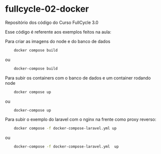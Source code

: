 # fullcycle-02-docker
Repositório dos código do Curso FullCycle 3.0

Esse código é referente aos exemplos feitos na aula:

Para criar as imagens do node e do banco de dados
```bash
    docker compose build
```
ou
```bash
    docker-compose build
```

Para subir os containers com o banco de dados e um container rodando node
```bash
    docker compose up
```
ou
```bash
    docker-compose up
```


Para subir o exemplo do laravel com o nginx na frente como proxy reverso:

```bash
    docker compose -f docker-compose-laravel.yml up
```
ou
```bash
    docker-compose -f docker-compose-laravel.yml  up
```
